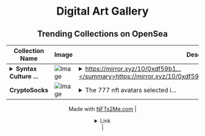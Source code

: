 <div align="center">

# Digital Art Gallery

## Trending Collections on OpenSea

| Collection Name                       | Image                                                                                     | Description                       | OpenSea Link                                                                                          |
|---------------------------------------|-------------------------------------------------------------------------------------------|-----------------------------------|--------------------------------------------------------------------------------------------------------|
| **<details><summary>Syntax Culture ...</summary>Syntax Culture Lexicon : 構造 / Structure</details>** | ![Image](https://i.seadn.io/s/raw/files/15b4c79137af83258a51439748c35391.png?w=500&auto=format?w=200&auto=format) | <details><summary>https://mirror.xyz/10/0xdf59b1...</summary>https://mirror.xyz/10/0xdf59b19e792ffb0f9cc69b9bfbeb3a78d347f858</details> | <details><summary>Link</summary>[Syntax Culture Lexicon : 構造 / Structure](https://opensea.io/collection/syntax-culture-lexicon-gou-zao-structure)</details> |
| **CryptoSocks** | ![Image](https://i.seadn.io/s/raw/files/8f87dd0f10e0dce050b89b99445d9ef4.gif?w=500&auto=format?w=200&auto=format) | <details><summary>The 777 nft avatars selected i...</summary>The 777 nft avatars selected in the Sakura Elements online audition will become idols in the world of Web3, just like idols shining in the real world with hot new music produced by world-renowned producers.

Made with [NFTs2Me.com](https://nfts2me.com/)</details> | <details><summary>Link</summary>[CryptoSocks](https://opensea.io/collection/cryptosocks-1)</details> |

</div>